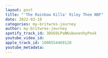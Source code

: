 ```yaml
---
layout: post
title: "'The Rainbow Killa' Riley Thee NBF"
date: 2022-03-18
categories: my-britwres-journey
author: my-britwres-journey
spotify_track_id: 3DUG9LPaNKubwvenhyPnxk
youtube_video_id: 
apple_track_id: 1000554469120
youtube_metadata: 
---
```

